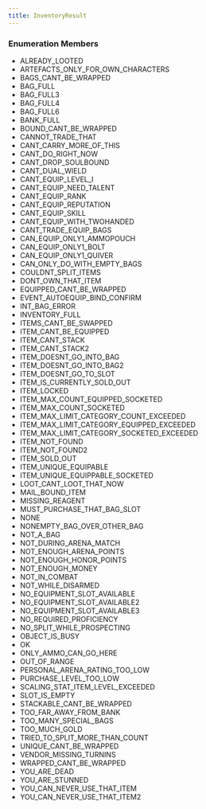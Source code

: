 ```yaml
---
title: InventoryResult
---
```






### Enumeration Members
- ALREADY\_LOOTED
- ARTEFACTS\_ONLY\_FOR\_OWN\_CHARACTERS
- BAGS\_CANT\_BE\_WRAPPED
- BAG\_FULL
- BAG\_FULL3
- BAG\_FULL4
- BAG\_FULL6
- BANK\_FULL
- BOUND\_CANT\_BE\_WRAPPED
- CANNOT\_TRADE\_THAT
- CANT\_CARRY\_MORE\_OF\_THIS
- CANT\_DO\_RIGHT\_NOW
- CANT\_DROP\_SOULBOUND
- CANT\_DUAL\_WIELD
- CANT\_EQUIP\_LEVEL\_I
- CANT\_EQUIP\_NEED\_TALENT
- CANT\_EQUIP\_RANK
- CANT\_EQUIP\_REPUTATION
- CANT\_EQUIP\_SKILL
- CANT\_EQUIP\_WITH\_TWOHANDED
- CANT\_TRADE\_EQUIP\_BAGS
- CAN\_EQUIP\_ONLY1\_AMMOPOUCH
- CAN\_EQUIP\_ONLY1\_BOLT
- CAN\_EQUIP\_ONLY1\_QUIVER
- CAN\_ONLY\_DO\_WITH\_EMPTY\_BAGS
- COULDNT\_SPLIT\_ITEMS
- DONT\_OWN\_THAT\_ITEM
- EQUIPPED\_CANT\_BE\_WRAPPED
- EVENT\_AUTOEQUIP\_BIND\_CONFIRM
- INT\_BAG\_ERROR
- INVENTORY\_FULL
- ITEMS\_CANT\_BE\_SWAPPED
- ITEM\_CANT\_BE\_EQUIPPED
- ITEM\_CANT\_STACK
- ITEM\_CANT\_STACK2
- ITEM\_DOESNT\_GO\_INTO\_BAG
- ITEM\_DOESNT\_GO\_INTO\_BAG2
- ITEM\_DOESNT\_GO\_TO\_SLOT
- ITEM\_IS\_CURRENTLY\_SOLD\_OUT
- ITEM\_LOCKED
- ITEM\_MAX\_COUNT\_EQUIPPED\_SOCKETED
- ITEM\_MAX\_COUNT\_SOCKETED
- ITEM\_MAX\_LIMIT\_CATEGORY\_COUNT\_EXCEEDED
- ITEM\_MAX\_LIMIT\_CATEGORY\_EQUIPPED\_EXCEEDED
- ITEM\_MAX\_LIMIT\_CATEGORY\_SOCKETED\_EXCEEDED
- ITEM\_NOT\_FOUND
- ITEM\_NOT\_FOUND2
- ITEM\_SOLD\_OUT
- ITEM\_UNIQUE\_EQUIPABLE
- ITEM\_UNIQUE\_EQUIPPABLE\_SOCKETED
- LOOT\_CANT\_LOOT\_THAT\_NOW
- MAIL\_BOUND\_ITEM
- MISSING\_REAGENT
- MUST\_PURCHASE\_THAT\_BAG\_SLOT
- NONE
- NONEMPTY\_BAG\_OVER\_OTHER\_BAG
- NOT\_A\_BAG
- NOT\_DURING\_ARENA\_MATCH
- NOT\_ENOUGH\_ARENA\_POINTS
- NOT\_ENOUGH\_HONOR\_POINTS
- NOT\_ENOUGH\_MONEY
- NOT\_IN\_COMBAT
- NOT\_WHILE\_DISARMED
- NO\_EQUIPMENT\_SLOT\_AVAILABLE
- NO\_EQUIPMENT\_SLOT\_AVAILABLE2
- NO\_EQUIPMENT\_SLOT\_AVAILABLE3
- NO\_REQUIRED\_PROFICIENCY
- NO\_SPLIT\_WHILE\_PROSPECTING
- OBJECT\_IS\_BUSY
- OK
- ONLY\_AMMO\_CAN\_GO\_HERE
- OUT\_OF\_RANGE
- PERSONAL\_ARENA\_RATING\_TOO\_LOW
- PURCHASE\_LEVEL\_TOO\_LOW
- SCALING\_STAT\_ITEM\_LEVEL\_EXCEEDED
- SLOT\_IS\_EMPTY
- STACKABLE\_CANT\_BE\_WRAPPED
- TOO\_FAR\_AWAY\_FROM\_BANK
- TOO\_MANY\_SPECIAL\_BAGS
- TOO\_MUCH\_GOLD
- TRIED\_TO\_SPLIT\_MORE\_THAN\_COUNT
- UNIQUE\_CANT\_BE\_WRAPPED
- VENDOR\_MISSING\_TURNINS
- WRAPPED\_CANT\_BE\_WRAPPED
- YOU\_ARE\_DEAD
- YOU\_ARE\_STUNNED
- YOU\_CAN\_NEVER\_USE\_THAT\_ITEM
- YOU\_CAN\_NEVER\_USE\_THAT\_ITEM2
